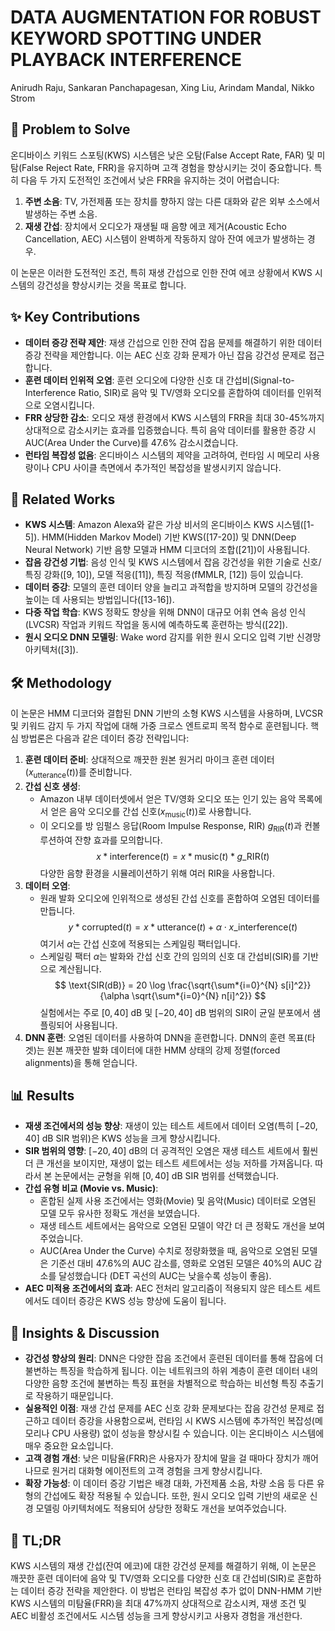 # DATA AUGMENTATION FOR ROBUST KEYWORD SPOTTING UNDER PLAYBACK INTERFERENCE

Anirudh Raju, Sankaran Panchapagesan, Xing Liu, Arindam Mandal, Nikko Strom

## 🧩 Problem to Solve

온디바이스 키워드 스포팅(KWS) 시스템은 낮은 오탐(False Accept Rate, FAR) 및 미탐(False Reject Rate, FRR)을 유지하며 고객 경험을 향상시키는 것이 중요합니다. 특히 다음 두 가지 도전적인 조건에서 낮은 FRR을 유지하는 것이 어렵습니다:

1. **주변 소음**: TV, 가전제품 또는 장치를 향하지 않는 다른 대화와 같은 외부 소스에서 발생하는 주변 소음.
2. **재생 간섭**: 장치에서 오디오가 재생될 때 음향 에코 제거(Acoustic Echo Cancellation, AEC) 시스템이 완벽하게 작동하지 않아 잔여 에코가 발생하는 경우.

이 논문은 이러한 도전적인 조건, 특히 재생 간섭으로 인한 잔여 에코 상황에서 KWS 시스템의 강건성을 향상시키는 것을 목표로 합니다.

## ✨ Key Contributions

- **데이터 증강 전략 제안**: 재생 간섭으로 인한 잔여 잡음 문제를 해결하기 위한 데이터 증강 전략을 제안합니다. 이는 AEC 신호 강화 문제가 아닌 잡음 강건성 문제로 접근합니다.
- **훈련 데이터 인위적 오염**: 훈련 오디오에 다양한 신호 대 간섭비(Signal-to-Interference Ratio, SIR)로 음악 및 TV/영화 오디오를 혼합하여 데이터를 인위적으로 오염시킵니다.
- **FRR 상당한 감소**: 오디오 재생 환경에서 KWS 시스템의 FRR을 최대 30-45%까지 상대적으로 감소시키는 효과를 입증했습니다. 특히 음악 데이터를 활용한 증강 시 AUC(Area Under the Curve)를 47.6% 감소시켰습니다.
- **런타임 복잡성 없음**: 온디바이스 시스템의 제약을 고려하여, 런타임 시 메모리 사용량이나 CPU 사이클 측면에서 추가적인 복잡성을 발생시키지 않습니다.

## 📎 Related Works

- **KWS 시스템**: Amazon Alexa와 같은 가상 비서의 온디바이스 KWS 시스템([1-5]). HMM(Hidden Markov Model) 기반 KWS([17-20]) 및 DNN(Deep Neural Network) 기반 음향 모델과 HMM 디코더의 조합([21])이 사용됩니다.
- **잡음 강건성 기법**: 음성 인식 및 KWS 시스템에서 잡음 강건성을 위한 기술로 신호/특징 강화([9, 10]), 모델 적응([11]), 특징 적응(fMMLR, [12]) 등이 있습니다.
- **데이터 증강**: 모델의 훈련 데이터 양을 늘리고 과적합을 방지하며 모델의 강건성을 높이는 데 사용되는 방법입니다([13-16]).
- **다중 작업 학습**: KWS 정확도 향상을 위해 DNN이 대규모 어휘 연속 음성 인식(LVCSR) 작업과 키워드 작업을 동시에 예측하도록 훈련하는 방식([22]).
- **원시 오디오 DNN 모델링**: Wake word 감지를 위한 원시 오디오 입력 기반 신경망 아키텍처([3]).

## 🛠️ Methodology

이 논문은 HMM 디코더와 결합된 DNN 기반의 소형 KWS 시스템을 사용하며, LVCSR 및 키워드 감지 두 가지 작업에 대해 가중 크로스 엔트로피 목적 함수로 훈련됩니다. 핵심 방법론은 다음과 같은 데이터 증강 전략입니다:

1. **훈련 데이터 준비**: 상대적으로 깨끗한 원본 원거리 마이크 훈련 데이터($x_{\text{utterance}}(t)$)를 준비합니다.
2. **간섭 신호 생성**:
   - Amazon 내부 데이터셋에서 얻은 TV/영화 오디오 또는 인기 있는 음악 목록에서 얻은 음악 오디오를 간섭 신호($x_{\text{music}}(t)$)로 사용합니다.
   - 이 오디오를 방 임펄스 응답(Room Impulse Response, RIR) $g_{\text{RIR}}(t)$과 컨볼루션하여 잔향 효과를 모의합니다.
     $$ x*{\text{interference}}(t) = x*{\text{music}}(t) \ast g\_{\text{RIR}}(t) $$
     다양한 음향 환경을 시뮬레이션하기 위해 여러 RIR을 사용합니다.
3. **데이터 오염**:
   - 원래 발화 오디오에 인위적으로 생성된 간섭 신호를 혼합하여 오염된 데이터를 만듭니다.
     $$ y*{\text{corrupted}}(t) = x*{\text{utterance}}(t) + \alpha \cdot x\_{\text{interference}}(t) $$
        여기서 $\alpha$는 간섭 신호에 적용되는 스케일링 팩터입니다.
   - 스케일링 팩터 $\alpha$는 발화와 간섭 신호 간의 임의의 신호 대 간섭비(SIR)를 기반으로 계산됩니다.
     $$ \text{SIR(dB)} = 20 \log \frac{\sqrt{\sum*{i=0}^{N} s[i]^2}}{\alpha \sqrt{\sum*{i=0}^{N} n[i]^2}} $$
        실험에서는 주로 $[0, 40]$ dB 및 $[-20, 40]$ dB 범위의 SIR이 균일 분포에서 샘플링되어 사용됩니다.
4. **DNN 훈련**: 오염된 데이터를 사용하여 DNN을 훈련합니다. DNN의 훈련 목표(타겟)는 원본 깨끗한 발화 데이터에 대한 HMM 상태의 강제 정렬(forced alignments)을 통해 얻습니다.

## 📊 Results

- **재생 조건에서의 성능 향상**: 재생이 있는 테스트 세트에서 데이터 오염(특히 $[-20, 40]$ dB SIR 범위)은 KWS 성능을 크게 향상시킵니다.
- **SIR 범위의 영향**: $[-20, 40]$ dB의 더 공격적인 오염은 재생 테스트 세트에서 훨씬 더 큰 개선을 보이지만, 재생이 없는 테스트 세트에서는 성능 저하를 가져옵니다. 따라서 본 논문에서는 균형을 위해 $[0, 40]$ dB SIR 범위를 선택했습니다.
- **간섭 유형 비교 (Movie vs. Music)**:
  - 혼합된 실제 사용 조건에서는 영화(Movie) 및 음악(Music) 데이터로 오염된 모델 모두 유사한 정확도 개선을 보였습니다.
  - 재생 테스트 세트에서는 음악으로 오염된 모델이 약간 더 큰 정확도 개선을 보여주었습니다.
  - AUC(Area Under the Curve) 수치로 정량화했을 때, 음악으로 오염된 모델은 기준선 대비 47.6%의 AUC 감소를, 영화로 오염된 모델은 40%의 AUC 감소를 달성했습니다 (DET 곡선의 AUC는 낮을수록 성능이 좋음).
- **AEC 미적용 조건에서의 효과**: AEC 전처리 알고리즘이 적용되지 않은 테스트 세트에서도 데이터 증강은 KWS 성능 향상에 도움이 됩니다.

## 🧠 Insights & Discussion

- **강건성 향상의 원리**: DNN은 다양한 잡음 조건에서 훈련된 데이터를 통해 잡음에 더 불변하는 특징을 학습하게 됩니다. 이는 네트워크의 하위 계층이 훈련 데이터 내의 다양한 음향 조건에 불변하는 특징 표현을 차별적으로 학습하는 비선형 특징 추출기로 작용하기 때문입니다.
- **실용적인 이점**: 재생 간섭 문제를 AEC 신호 강화 문제보다는 잡음 강건성 문제로 접근하고 데이터 증강을 사용함으로써, 런타임 시 KWS 시스템에 추가적인 복잡성(메모리나 CPU 사용량) 없이 성능을 향상시킬 수 있습니다. 이는 온디바이스 시스템에 매우 중요한 요소입니다.
- **고객 경험 개선**: 낮은 미탐율(FRR)은 사용자가 장치에 말을 걸 때마다 장치가 깨어나므로 원거리 대화형 에이전트의 고객 경험을 크게 향상시킵니다.
- **확장 가능성**: 이 데이터 증강 기법은 배경 대화, 가전제품 소음, 차량 소음 등 다른 유형의 간섭에도 확장 적용될 수 있습니다. 또한, 원시 오디오 입력 기반의 새로운 신경 모델링 아키텍처에도 적용되어 상당한 정확도 개선을 보여주었습니다.

## 📌 TL;DR

KWS 시스템의 재생 간섭(잔여 에코)에 대한 강건성 문제를 해결하기 위해, 이 논문은 깨끗한 훈련 데이터에 음악 및 TV/영화 오디오를 다양한 신호 대 간섭비(SIR)로 혼합하는 데이터 증강 전략을 제안한다. 이 방법은 런타임 복잡성 추가 없이 DNN-HMM 기반 KWS 시스템의 미탐율(FRR)을 최대 47%까지 상대적으로 감소시켜, 재생 조건 및 AEC 비활성 조건에서도 시스템 성능을 크게 향상시키고 사용자 경험을 개선한다.

